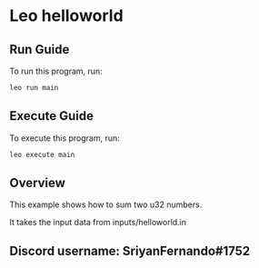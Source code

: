 # Leo helloworld

## Run Guide

To run this program, run:
```bash
leo run main
```

## Execute Guide

To execute this program, run:
```bash
leo execute main
```

## Overview 

This example shows how to sum two u32 numbers.

It takes the input data from inputs/helloworld.in

## Discord username: SriyanFernando#1752
